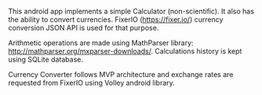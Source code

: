 This android app implements a simple Calculator (non-scientific). It also has the ability to convert currencies. FixerIO (https://fixer.io/) currency conversion JSON API is used for that purpose.

Arithmetic operations are made using MathParser library: http://mathparser.org/mxparser-downloads/. Calculations history is kept using SQLite database.

Currency Converter follows MVP architecture and exchange rates are requested from FixerIO using Volley android library.
